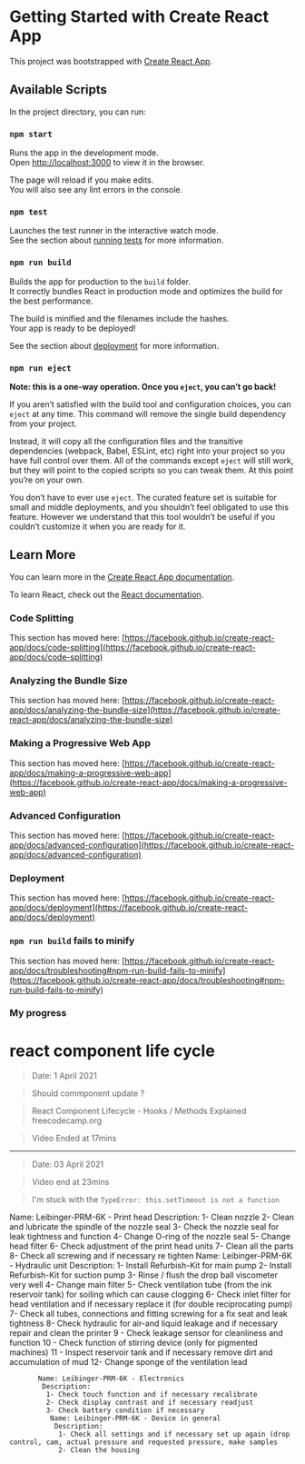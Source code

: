 # Getting Started with Create React App

This project was bootstrapped with [Create React App](https://github.com/facebook/create-react-app).

## Available Scripts

In the project directory, you can run:

### `npm start`

Runs the app in the development mode.\
Open [http://localhost:3000](http://localhost:3000) to view it in the browser.

The page will reload if you make edits.\
You will also see any lint errors in the console.

### `npm test`

Launches the test runner in the interactive watch mode.\
See the section about [running tests](https://facebook.github.io/create-react-app/docs/running-tests) for more information.

### `npm run build`

Builds the app for production to the `build` folder.\
It correctly bundles React in production mode and optimizes the build for the best performance.

The build is minified and the filenames include the hashes.\
Your app is ready to be deployed!

See the section about [deployment](https://facebook.github.io/create-react-app/docs/deployment) for more information.

### `npm run eject`

**Note: this is a one-way operation. Once you `eject`, you can’t go back!**

If you aren’t satisfied with the build tool and configuration choices, you can `eject` at any time. This command will remove the single build dependency from your project.

Instead, it will copy all the configuration files and the transitive dependencies (webpack, Babel, ESLint, etc) right into your project so you have full control over them. All of the commands except `eject` will still work, but they will point to the copied scripts so you can tweak them. At this point you’re on your own.

You don’t have to ever use `eject`. The curated feature set is suitable for small and middle deployments, and you shouldn’t feel obligated to use this feature. However we understand that this tool wouldn’t be useful if you couldn’t customize it when you are ready for it.

## Learn More

You can learn more in the [Create React App documentation](https://facebook.github.io/create-react-app/docs/getting-started).

To learn React, check out the [React documentation](https://reactjs.org/).

### Code Splitting

This section has moved here: [https://facebook.github.io/create-react-app/docs/code-splitting](https://facebook.github.io/create-react-app/docs/code-splitting)

### Analyzing the Bundle Size

This section has moved here: [https://facebook.github.io/create-react-app/docs/analyzing-the-bundle-size](https://facebook.github.io/create-react-app/docs/analyzing-the-bundle-size)

### Making a Progressive Web App

This section has moved here: [https://facebook.github.io/create-react-app/docs/making-a-progressive-web-app](https://facebook.github.io/create-react-app/docs/making-a-progressive-web-app)

### Advanced Configuration

This section has moved here: [https://facebook.github.io/create-react-app/docs/advanced-configuration](https://facebook.github.io/create-react-app/docs/advanced-configuration)

### Deployment

This section has moved here: [https://facebook.github.io/create-react-app/docs/deployment](https://facebook.github.io/create-react-app/docs/deployment)

### `npm run build` fails to minify

This section has moved here: [https://facebook.github.io/create-react-app/docs/troubleshooting#npm-run-build-fails-to-minify](https://facebook.github.io/create-react-app/docs/troubleshooting#npm-run-build-fails-to-minify)


### My progress

# react component life cycle 

> Date: 1 April 2021

> Should commponent update ?

> React Component Lifecycle - Hooks / Methods Explained freecodecamp.org

> Video Ended at 17mins

**************************************************************************************

> Date: 03 April 2021

> Video end at 23mins 

> I'm stuck with the `TypeError: this.setTimeout is not a function`


Name: Leibinger-PRM-6K - Print head Description:
 1- Clean nozzle 
 2- Clean and lubricate the spindle of the nozzle seal
  3- Check the nozzle seal for leak tightness and function
   4- Change O-ring of the nozzle seal
    5- Change head filter 
    6- Check adjustment of the print head units
     7- Clean all the parts 
     8- Check all screwing and if necessary re tighten
      Name: Leibinger-PRM-6K - Hydraulic unit
       Description:
        1- Install Refurbish-Kit for main pump 
      2- Install Refurbish-Kit for suction pump
       3- Rinse / flush the drop ball viscometer very well
        4- Change main filter
         5- Check ventilation tube (from the ink reservoir tank) for soiling which can cause clogging
         6- Check inlet filter for head ventilation and if necessary replace it (for double reciprocating pump) 
         7- Check all tubes, connections and fitting screwing for a fix seat and leak tightness
          8- Check hydraulic for air-and liquid leakage and if necessary repair and clean the printer 
          9 - Check leakage sensor for cleanliness and function 
          10 - Check function of stirring device (only for pigmented machines)
           11 - Inspect reservoir tank and if necessary remove dirt and accumulation of mud 
           12- Change sponge of the ventilation lead 

           Name: Leibinger-PRM-6K - Electronics
            Description:
             1- Check touch function and if necessary recalibrate 
             2- Check display contrast and if necessary readjust 
             3- Check battery condition if necessary
              Name: Leibinger-PRM-6K - Device in general
               Description:
                1- Check all settings and if necessary set up again (drop control, cam, actual pressure and requested pressure, make samples 
                2- Clean the housing